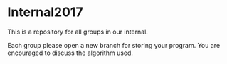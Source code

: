 # Internal2017
This is a repository for all groups in our internal.

Each group please open a new branch for storing your program. You are encouraged to discuss the algorithm used.
